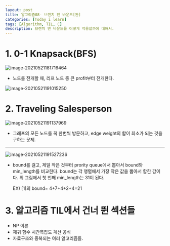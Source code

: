 ```yaml
---
layout: post
title: 알고리즘08- 브랜치 앤 바운드[완]
categories: [Today i learn]
tags: [Algorithm, TIL, C]
description: 브랜치 앤 바운드를 어떻게 적용할까에 대해서.
---
```


# 1. 0-1 Knapsack(BFS)

![image-20210521181716464](https://raw.githubusercontent.com/chunyunseo/ImageRepo/image/img/image-20210521181716464.png)

- 노드를 전개할 때, 리프 노드 중 큰 profit부터 전개한다.

![image-20210521191015250](https://raw.githubusercontent.com/chunyunseo/ImageRepo/image/img/image-20210521191015250.png)

# 2. Traveling Salesperson

![image-20210521191137969](https://raw.githubusercontent.com/chunyunseo/ImageRepo/image/img/image-20210521191137969.png)

- 그래프의 모든 노드를 꼭 한번씩 방문하고, edge weight의 합이 최소가 되는 것을 구하는 문제.

---



![image-20210521191527236](https://raw.githubusercontent.com/chunyunseo/ImageRepo/image/img/image-20210521191527236.png)

- bound를 걸고, 제일 작은 것부터 prority queue에서 뽑아서 bound와 min_length를 비교한다. bound는 각 행렬에서 가장 작은 값을 뽑아서 합한 값이다. 위 그림에서 첫 번째 min_length는 31이 된다.

  EX) [1]의 bound= 4+7+4+2+4=21



# 3. 알고리즘 TIL에서 건너 뛴 섹션들

- NP 이론
- 재귀 함수 시간복잡도 계산 공식
- 자료구조와 중복되는 여러 알고리즘들.

